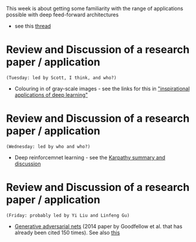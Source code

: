 This week is about getting some familiarity with the range of applications possible with deep feed-forward architectures
* see this [thread](https://github.com/garibaldu/comp421/issues/10)



# Review and Discussion of a research paper / application
`(Tuesday: led by Scott, I think, and who?)`
* Colouring in of gray-scale images - see the links for this in ["inspirational applications of deep learning"](http://machinelearningmastery.com/inspirational-applications-deep-learning/)


# Review and Discussion of a research paper / application
`(Wednesday: led by who and who?)`
* Deep reinforcemnet learning - see the [Karpathy summary and discussion](http://karpathy.github.io/2016/05/31/rl/)


# Review and Discussion of a research paper / application
`(Friday: probably led by Yi Liu and Linfeng Gu)`
* [Generative adversarial nets](http://arxiv.org/abs/1406.2661) (2014 paper by Goodfellow et al. that has already been cited 150 times). See also [this](http://cs.stanford.edu/people/karpathy/gan/)
